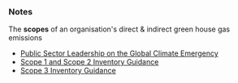 <br>

### Notes

The **scopes** of an organisation's direct & indirect green house gas emissions

* [Public Sector Leadership on the Global Climate Emergency](https://www.gov.scot/publications/public-sector-leadership-global-climate-emergency/)
* [Scope 1 and Scope 2 Inventory Guidance](https://www.epa.gov/climateleadership/scope-1-and-scope-2-inventory-guidance)
* [Scope 3 Inventory Guidance](https://www.epa.gov/climateleadership/scope-3-inventory-guidance)

<br>
<br>

<br>
<br>

<br>
<br>

<br>
<br>
